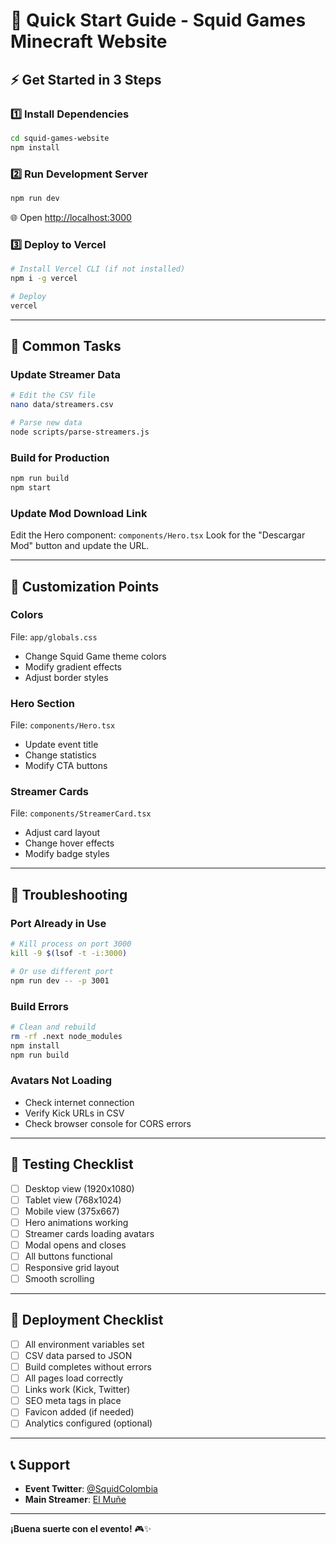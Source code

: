 # 🚀 Quick Start Guide - Squid Games Minecraft Website

## ⚡ Get Started in 3 Steps

### 1️⃣ Install Dependencies
```bash
cd squid-games-website
npm install
```

### 2️⃣ Run Development Server
```bash
npm run dev
```
🌐 Open [http://localhost:3000](http://localhost:3000)

### 3️⃣ Deploy to Vercel
```bash
# Install Vercel CLI (if not installed)
npm i -g vercel

# Deploy
vercel
```

---

## 📝 Common Tasks

### Update Streamer Data
```bash
# Edit the CSV file
nano data/streamers.csv

# Parse new data
node scripts/parse-streamers.js
```

### Build for Production
```bash
npm run build
npm start
```

### Update Mod Download Link
Edit the Hero component: `components/Hero.tsx`
Look for the "Descargar Mod" button and update the URL.

---

## 🎨 Customization Points

### Colors
File: `app/globals.css`
- Change Squid Game theme colors
- Modify gradient effects
- Adjust border styles

### Hero Section
File: `components/Hero.tsx`
- Update event title
- Change statistics
- Modify CTA buttons

### Streamer Cards
File: `components/StreamerCard.tsx`
- Adjust card layout
- Change hover effects
- Modify badge styles

---

## 🐛 Troubleshooting

### Port Already in Use
```bash
# Kill process on port 3000
kill -9 $(lsof -t -i:3000)

# Or use different port
npm run dev -- -p 3001
```

### Build Errors
```bash
# Clean and rebuild
rm -rf .next node_modules
npm install
npm run build
```

### Avatars Not Loading
- Check internet connection
- Verify Kick URLs in CSV
- Check browser console for CORS errors

---

## 📱 Testing Checklist

- [ ] Desktop view (1920x1080)
- [ ] Tablet view (768x1024)
- [ ] Mobile view (375x667)
- [ ] Hero animations working
- [ ] Streamer cards loading avatars
- [ ] Modal opens and closes
- [ ] All buttons functional
- [ ] Responsive grid layout
- [ ] Smooth scrolling

---

## 🚢 Deployment Checklist

- [ ] All environment variables set
- [ ] CSV data parsed to JSON
- [ ] Build completes without errors
- [ ] All pages load correctly
- [ ] Links work (Kick, Twitter)
- [ ] SEO meta tags in place
- [ ] Favicon added (if needed)
- [ ] Analytics configured (optional)

---

## 📞 Support

- **Event Twitter**: [@SquidColombia](https://x.com/SquidColombia)
- **Main Streamer**: [El Muñe](https://kick.com/elmune)

---

**¡Buena suerte con el evento!** 🎮✨